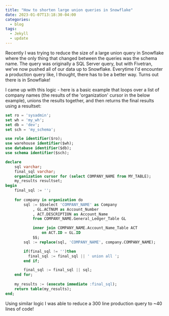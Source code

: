```yaml
---
title: "How to shorten large union queries in Snowflake"
date: 2023-01-07T13:18:30-04:00
categories:
  - blog
tags:
  - Jekyll
  - update
---
```


Recently I was trying to reduce the size of a large union query in Snowflake where the only thing that changed between the queries was the schema name. The query was originally a SQL Server query, but with Fivetran, we've now pushed all of our data up to Snowflake. Everytime I'd encounter a production query like, I thought, there has to be a better way. Turns out there is in Snowflake!

I came up with this logic - here is a basic example that loops over a list of company names (the results of the 'organization' cursor in the below example), unions the results together, and then returns the final results using a resultset:

```sql
set ro = 'sysadmin';
set wh = 'my_wh';
set db = 'dev';
set sch = 'my_schema';

use role identifier($ro);
use warehouse identifier($wh);
use database identifier($db);
use schema identifier($sch);

declare
    sql varchar;
    final_sql varchar;
    organization cursor for (select COMPANY_NAME from MY_TABLE);
    my_results resultset;
begin
    final_sql := '';
    
    for company in organization do
        sql := $$select 'COMPANY_NAME' as Company
            , GL.ACTNUM as Account_Number
            , ACT.DESCRIPTION as Account_Name
            from COMPANY_NAME.General_Ledger_Table GL 

            inner join COMPANY_NAME.Account_Name_Table ACT
                on ACT.ID = GL.ID
            $$;
        sql := replace(sql, 'COMPANY_NAME', company.COMPANY_NAME);

        if(final_sql != '')then 
          final_sql := final_sql || ' union all ';
        end if;

        final_sql := final_sql || sql;
    end for;
    
    my_results := (execute immediate :final_sql);
    return table(my_results);
end;
```
Using similar logic I was able to reduce a 300 line production query to ~40 lines of code! 